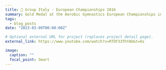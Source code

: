 ```yaml
---
title: 🥇 Group Italy - European Championships 2016
summary: Gold Medal at the Aerobic Gymnastics European Championships in Elvas (POR), 2015
tags:
  - blog_posts
date: "2023-03-09T00:00:00Z"

# Optional external URL for project (replaces project detail page).
external_link: https://www.youtube.com/watch?v=RTOF33ThYAU&t=6s

image:
  caption: ""
  focal_point: Smart
---
```

